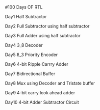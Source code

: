 #100 Days OF RTL

Day1 Half Subtractor

Day2 Full Subtractor using half subtractor

Day3 Full Adder using half subtractor

Day4 3_8 Decoder

Day5 8_3 Priority Encoder

Day6 4-bit Ripple Carrry Adder

Day7 Bidirectional Buffer

Day8 Mux using Decoder and Tristate buffer

Day9 4-bit carry look ahead adder

Day10 4-bit Adder Subtractor Circuit
